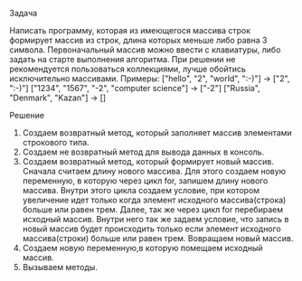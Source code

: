 Задача

Написать программу, которая из имеющегося массива строк 
формирует массив из строк, длина которых меньше либо равна 3 символа.
Первоначальный массив можно ввести с клавиатуры, 
либо задать на старте выполнения алгоритма. 
При решении не рекомендуется пользоваться коллекциями, 
лучше обойтись исключительно массивами.
Примеры:
["hello", "2", "world", ":-)"] -> ["2", ":-)"]
["1234", "1567", "-2", "computer science"] -> ["-2"]
["Russia", "Denmark", "Kazan"] -> []

Решение

1. Создаем возвратный метод, который заполняет массив элементами строкового типа.
2. Создаем не возвратный метод для вывода данных в консоль.
3. Создаем возвратный метод, который формирует новый массив. Сначала считаем длину нового массива. Для этого создаем новую переменную, в которую через цикл for, запишем длину нового массива. Внутри этого цикла создаем условие, при котором увеличение идет только когда элемент исходного массива(строка) больше или равен трем. Далее, так же через цикл for перебираем исходный массив. Внутри него так же задаем условие, что запись в новый массив будет происходить только если элемент исходного массива(строки) больше или равен трем. Вовращаем новый массив.
4. Создаем новую переменную,в которую помещаем исходный массив.
5. Вызываем методы. 


